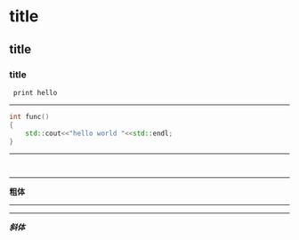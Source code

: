 # title
## title
### title
<!--code -->
` print hello`
***
```c++
int func()
{
    std::cout<<"hello world "<<std::endl;
}
```
***
<!--注释-->
`
`
***
**粗体**
***

***
***斜体***
